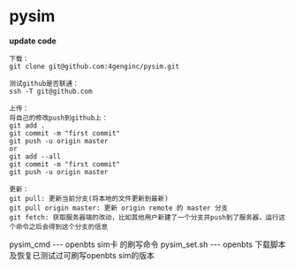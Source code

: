 # pysim
**update code**

```
下载：
git clone git@github.com:4genginc/pysim.git

测试github是否联通：
ssh -T git@github.com

上传：
将自己的修改push到github上：
git add .
git commit -m "first commit"
git push -u origin master
or
git add --all
git commit -m "first commit"
git push -u origin master

更新：
git pull: 更新当前分支(将本地的文件更新到最新)
git pull origin master: 更新 origin remote 的 master 分支
git fetch: 获取服务器端的改动，比如其他用户新建了一个分支并push到了服务器，运行这个命令之后会得到这个分支的信息

```

pysim_cmd    --- openbts sim卡 的刷写命令
pysim_set.sh --- openbts 下载脚本及恢复已测试过可刷写openbts sim的版本
